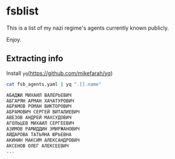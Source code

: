 # fsblist

This is a list of my nazi regime's agents currently known publicly.

Enjoy.

## Extracting info

Install `yq`(https://github.com/mikefarah/yq)


```sh
cat fsb_agents.yaml | yq ".[].name"

АБАДЖИ МИХАИЛ ВАЛЕРЬЕВИЧ
АБГАРЯН АРМАН ХАЧАТУРОВИЧ
АБРАМОВ РОМАН ВИКТОРОВИЧ
АБРАМОВИЧ СЕРГЕЙ ВИТАЛИЕВИЧ
АВЕЗОВ АНДРЕЙ МАХСУДОВИЧ
АГОЛЬЦЕВ МИХАИЛ СЕРГЕЕВИЧ
АЗИМОВ РАМИДДИН ЭМИРЖАНОВИЧ
АЙДАРОВА ТАТЬЯНА ЮРЬЕВНА
АКИНИН МАКСИМ АЛЕКСАНДРОВИЧ
АКСЕНОВ ОЛЕГ АЛЕКСЕЕВИЧ
...
```

